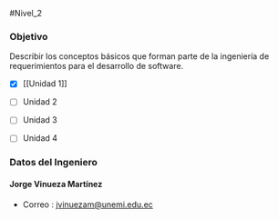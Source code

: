 #Nivel_2 
### Objetivo 
Describir los conceptos básicos que forman parte de la ingeniería de requerimientos para el desarrollo de software.

- [x] [[Unidad 1]]
- [ ] Unidad 2
- [ ] Unidad 3
- [ ] Unidad 4




### Datos del Ingeniero
#### Jorge Vinueza Martínez
- Correo : jvinuezam@unemi.edu.ec